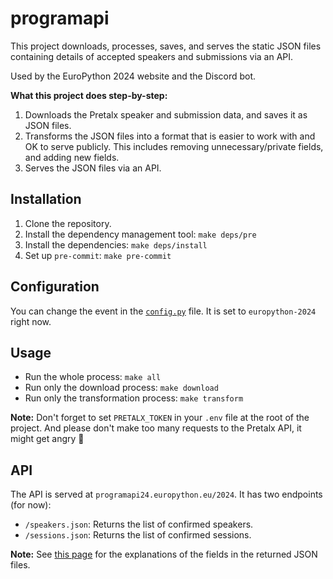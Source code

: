 # programapi

This project downloads, processes, saves, and serves the static JSON files containing details of accepted speakers and submissions via an API.

Used by the EuroPython 2024 website and the Discord bot.

**What this project does step-by-step:**

1. Downloads the Pretalx speaker and submission data, and saves it as JSON files.
2. Transforms the JSON files into a format that is easier to work with and OK to serve publicly. This includes removing unnecessary/private fields, and adding new fields.
3. Serves the JSON files via an API.

## Installation

1. Clone the repository.
2. Install the dependency management tool: ``make deps/pre``
3. Install the dependencies: ``make deps/install``
4. Set up ``pre-commit``: ``make pre-commit``

## Configuration

You can change the event in the [``config.py``](src/config.py) file. It is set to ``europython-2024`` right now.

## Usage

- Run the whole process: ``make all``
- Run only the download process: ``make download``
- Run only the transformation process: ``make transform``

**Note:** Don't forget to set ``PRETALX_TOKEN`` in your ``.env`` file at the root of the project. And please don't make too many requests to the Pretalx API, it might get angry 🤪

## API

The API is served at ``programapi24.europython.eu/2024``. It has two endpoints (for now):

- ``/speakers.json``: Returns the list of confirmed speakers.
- ``/sessions.json``: Returns the list of confirmed sessions.

**Note:** See [this page](data/examples/README.md) for the explanations of the fields in the returned JSON files.
